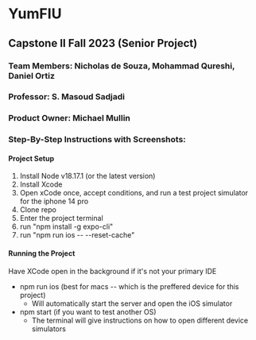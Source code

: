 # YumFIU
## Capstone II Fall 2023 (Senior Project)

### Team Members: Nicholas de Souza, Mohammad Qureshi, Daniel Ortiz
### Professor: S. Masoud Sadjadi
### Product Owner: Michael Mullin

### Step-By-Step Instructions with Screenshots:

#### Project Setup
1. Install Node v18.17.1 (or the latest version)
   [](https://www.edureka.co/blog/content/ver.1554792280/uploads/2019/01/Step-1.png)
2. Install Xcode
   [](https://matteomanferdini.com/wp-content/uploads/2022/08/app-store.png.webp)
3. Open xCode once, accept conditions, and run a test project simulator for the iphone 14 pro
4. Clone repo
   [](https://docs.github.com/assets/cb-69468/images/help/repository/https-url-clone-cli.png)
5. Enter the project terminal
6. run "npm install -g expo-cli"
7. run "npm run ios -- --reset-cache"

#### Running the Project 
Have XCode open in the background if it's not your primary IDE
- npm run ios (best for macs -- which is the preffered device for this project)
	- Will automatically start the server and open the iOS simulator
- npm start (if you want to test another OS)
	- The terminal will give instructions on how to open different device simulators 
